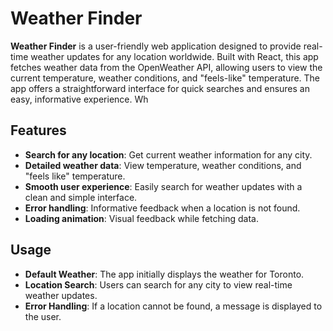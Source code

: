 # Weather Finder

**Weather Finder** is a user-friendly web application designed to provide real-time weather updates for any location worldwide. Built with React, this app fetches weather data from the OpenWeather API, allowing users to view the current temperature, weather conditions, and "feels-like" temperature. The app offers a straightforward interface for quick searches and ensures an easy, informative experience. Wh

## Features

- **Search for any location**: Get current weather information for any city.
- **Detailed weather data**: View temperature, weather conditions, and "feels like" temperature.
- **Smooth user experience**: Easily search for weather updates with a clean and simple interface.
- **Error handling**: Informative feedback when a location is not found.
- **Loading animation**: Visual feedback while fetching data.

## Usage

- **Default Weather**: The app initially displays the weather for Toronto.
- **Location Search**: Users can search for any city to view real-time weather updates.
- **Error Handling**: If a location cannot be found, a message is displayed to the user.
